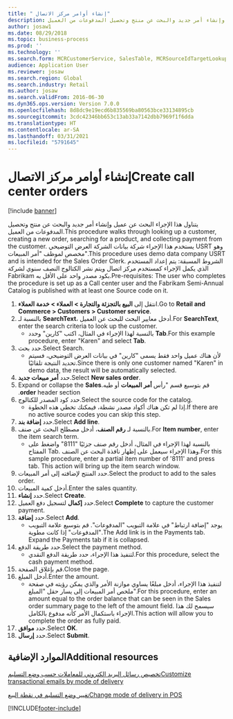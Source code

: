 ```yaml
---
title: " إنشاء أوامر مركز الاتصال"
description: يتناول هذا الإجراء البحث عن عميل وإنشاء أمر جديد والبحث عن منتج وتحصيل المدفوعات من العميل.
author: josaw1
ms.date: 08/29/2018
ms.topic: business-process
ms.prod: ''
ms.technology: ''
ms.search.form: MCRCustomerService, SalesTable, MCRSourceIdTargetLookup, MCRSalesQuickQuote, MCRSalesOrderRecap, MCRCustPaymDialog, MCRCustPaymLookup
audience: Application User
ms.reviewer: josaw
ms.search.region: Global
ms.search.industry: Retail
ms.author: josaw
ms.search.validFrom: 2016-06-30
ms.dyn365.ops.version: Version 7.0.0
ms.openlocfilehash: 8d8dc9e19ecd6b835569ba80563bce33134895cb
ms.sourcegitcommit: 3cdc42346bb653c13ab33a7142dbb7969f1f6dda
ms.translationtype: HT
ms.contentlocale: ar-SA
ms.lasthandoff: 03/31/2021
ms.locfileid: "5791645"
---
```

# <a name="create-call-center-orders"></a><span data-ttu-id="c79d3-103"> إنشاء أوامر مركز الاتصال</span><span class="sxs-lookup"><span data-stu-id="c79d3-103">Create call center orders</span></span>

[!include [banner](../includes/banner.md)]

<span data-ttu-id="c79d3-104">يتناول هذا الإجراء البحث عن عميل وإنشاء أمر جديد والبحث عن منتج وتحصيل المدفوعات من العميل.</span><span class="sxs-lookup"><span data-stu-id="c79d3-104">This procedure walks through looking up a customer, creating a new order, searching for a product, and collecting payment from the customer.</span></span> <span data-ttu-id="c79d3-105">يستخدم هذا الإجراء شركة بيانات الشركة العرض التوضيحي USRT وهو مخصص لموظف "أمر المبيعات".</span><span class="sxs-lookup"><span data-stu-id="c79d3-105">This procedure uses demo data company USRT and is intended for the Sales Order Clerk.</span></span> <span data-ttu-id="c79d3-106">الشروط المسبقة: يتم إعداد المستخدم الذي يكمل الإجراء كمستخدم مركز اتصال ويتم نشر الكتالوج النصف سنوي لشركة Fabrikam بكود مصدر واحد على الأقل به.</span><span class="sxs-lookup"><span data-stu-id="c79d3-106">Pre-requisites:  The user who completes the procedure is set up as a Call center user and the Fabrikam Semi-Annual Catalog is published with at least one Source code on it.</span></span>

1. <span data-ttu-id="c79d3-107">انتقل إلى **البيع بالتجزئة والتجارة \> العملاء \> خدمة العملاء**.</span><span class="sxs-lookup"><span data-stu-id="c79d3-107">Go to **Retail and Commerce \> Customers \> Customer service**.</span></span>
2. <span data-ttu-id="c79d3-108">بالنسبة لـ **SearchText**، أدخل معايير البحث للبحث عن العميل.</span><span class="sxs-lookup"><span data-stu-id="c79d3-108">For **SearchText**, enter the search criteria to look up the customer.</span></span>
    * <span data-ttu-id="c79d3-109">بالنسبة لهذا الإجراء في المثال، اكتب "كارين" وحدد **Tab**.</span><span class="sxs-lookup"><span data-stu-id="c79d3-109">For this example procedure, enter "Karen" and select **Tab**.</span></span>  
3. <span data-ttu-id="c79d3-110">حدد بحث.</span><span class="sxs-lookup"><span data-stu-id="c79d3-110">Select Search.</span></span>
    * <span data-ttu-id="c79d3-111">لأن هناك عميل واحد فقط يسمى "كارين" في بيانات العرض التوضيحي، فسيتم تحديد النتيجة تلقائيًا.</span><span class="sxs-lookup"><span data-stu-id="c79d3-111">Since there is only one customer named "Karen" in demo data, the result will be automatically selected.</span></span>  
4. <span data-ttu-id="c79d3-112">حدد **أمر مبيعات جديد**.</span><span class="sxs-lookup"><span data-stu-id="c79d3-112">Select **New sales order**.</span></span>
5. <span data-ttu-id="c79d3-113">‏‫قم بتوسيع قسم "‏رأس **أمر المبيعات** أو طيه.</span><span class="sxs-lookup"><span data-stu-id="c79d3-113">Expand or collapse the **Sales order** header section.</span></span>
6. <span data-ttu-id="c79d3-114">حدد كود المصدر للكتالوج.</span><span class="sxs-lookup"><span data-stu-id="c79d3-114">Select the source code for the catalog.</span></span>
    * <span data-ttu-id="c79d3-115">إذا لم تكن هناك أكواد مصدر نشطة، فيمكنك تخطي هذه الخطوة.</span><span class="sxs-lookup"><span data-stu-id="c79d3-115">If there are no active source codes you can skip this step.</span></span>  
7. <span data-ttu-id="c79d3-116">حدد **إضافة بند**.</span><span class="sxs-lookup"><span data-stu-id="c79d3-116">Select **Add line**.</span></span>
8. <span data-ttu-id="c79d3-117">بالنسبة لـ **رقم الصنف**، أدخل مصطلح البحث عن صنف.</span><span class="sxs-lookup"><span data-stu-id="c79d3-117">For **Item number**, enter the item search term.</span></span>
    * <span data-ttu-id="c79d3-118">بالنسبة لهذا الإجراء في المثال، أدخل رقم صنف جزئيًا "8111" واضغط على المفتاح Tab. وهذا الإجراء سيعمل على إظهار نافذة البحث عن الصنف.</span><span class="sxs-lookup"><span data-stu-id="c79d3-118">For this sample procedure, enter a partial item number of '8111' and press tab. This action will bring up the item search window.</span></span>  
9. <span data-ttu-id="c79d3-119">حدد المنتج لإضافته إلى أمر المبيعات.</span><span class="sxs-lookup"><span data-stu-id="c79d3-119">Select the product to add to the sales order.</span></span>
10. <span data-ttu-id="c79d3-120">أدخل كمية المبيعات.</span><span class="sxs-lookup"><span data-stu-id="c79d3-120">Enter the sales quantity.</span></span>
11. <span data-ttu-id="c79d3-121">حدد **إنشاء**.</span><span class="sxs-lookup"><span data-stu-id="c79d3-121">Select **Create**.</span></span>
12. <span data-ttu-id="c79d3-122">حدد **إكمال** لتسجيل دفع العميل.</span><span class="sxs-lookup"><span data-stu-id="c79d3-122">Select **Complete** to capture the customer payment.</span></span>
13. <span data-ttu-id="c79d3-123">حدد **إضافة**.</span><span class="sxs-lookup"><span data-stu-id="c79d3-123">Select **Add**.</span></span>
    * <span data-ttu-id="c79d3-124">يوجد "إضافة ارتباط" في علامة التبويب "المدفوعات". قم بتوسيع علامة التبويب "المدفوعات" إذا كانت مطوية.</span><span class="sxs-lookup"><span data-stu-id="c79d3-124">The Add link is in the Payments tab. Expand the Payments tab if it is collapsed.</span></span>  
14. <span data-ttu-id="c79d3-125">حدد طريقة الدفع.</span><span class="sxs-lookup"><span data-stu-id="c79d3-125">Select the payment method.</span></span>
    * <span data-ttu-id="c79d3-126">لتنفيذ هذا الإجراء، حدد طريقة الدفع النقدي.</span><span class="sxs-lookup"><span data-stu-id="c79d3-126">For this procedure, select the cash payment method.</span></span>  
15. <span data-ttu-id="c79d3-127">قم بإغلاق الصفحة.</span><span class="sxs-lookup"><span data-stu-id="c79d3-127">Close the page.</span></span>
16. <span data-ttu-id="c79d3-128">أدخل المبلغ.</span><span class="sxs-lookup"><span data-stu-id="c79d3-128">Enter the amount.</span></span>
    * <span data-ttu-id="c79d3-129">لتنفيذ هذا الإجراء، أدخل مبلغًا يساوي موازنة الأمر والذي يمكن رؤيته في صفحة ملخص أمر المبيعات إلى يسار حقل "المبلغ".</span><span class="sxs-lookup"><span data-stu-id="c79d3-129">For this procedure, enter an amount equal to the order balance that can be seen in the Sales order summary page to the left of the amount field.</span></span> <span data-ttu-id="c79d3-130">سيسمح لك هذا الإجراء باستكمال الأمر كأنه مدفوع بالكامل.</span><span class="sxs-lookup"><span data-stu-id="c79d3-130">This action will allow you to complete the order as fully paid.</span></span>  
17. <span data-ttu-id="c79d3-131">حدد **موافق**.</span><span class="sxs-lookup"><span data-stu-id="c79d3-131">Select **OK**.</span></span>
18. <span data-ttu-id="c79d3-132">حدد **إرسال**.</span><span class="sxs-lookup"><span data-stu-id="c79d3-132">Select **Submit**.</span></span>

## <a name="additional-resources"></a><span data-ttu-id="c79d3-133">الموارد الإضافية</span><span class="sxs-lookup"><span data-stu-id="c79d3-133">Additional resources</span></span>

[<span data-ttu-id="c79d3-134">تخصيص رسائل البريد الكتروني للمعاملات حسب وضع التسليم</span><span class="sxs-lookup"><span data-stu-id="c79d3-134">Customize transactional emails by mode of delivery</span></span>](../customize-email-delivery-mode.md)

[<span data-ttu-id="c79d3-135">تغيير ‏‫وضع التسليم‬ في نقطة البيع</span><span class="sxs-lookup"><span data-stu-id="c79d3-135">Change mode of delivery in POS</span></span>](../pos-change-delivery-mode.md)



[!INCLUDE[footer-include](../../includes/footer-banner.md)]